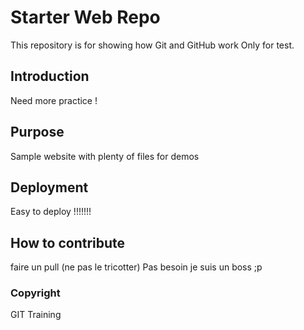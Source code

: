 # Starter Web Repo

This repository is for showing how Git and GitHub work
Only for test.

## Introduction

Need more practice !

## Purpose

Sample website with plenty of files for demos

## Deployment

Easy to deploy !!!!!!!

## How to contribute

faire un pull (ne pas le tricotter)
Pas besoin je suis un boss ;p

### Copyright

GIT Training